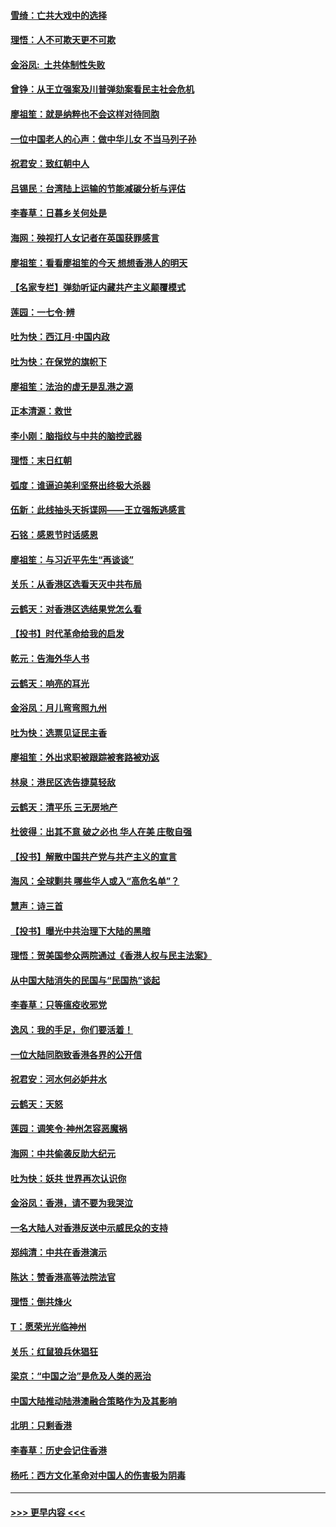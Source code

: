 #### [雪绮：亡共大戏中的选择](../pages/nsc993/n11699922.md?t=12051111) 
#### [理悟：人不可欺天更不可欺](../pages/nsc993/n11699657.md?t=12051111) 
#### [金浴凤:  土共体制性失败](../pages/nsc993/n11699361.md?t=12051111) 
#### [曾铮：从王立强案及川普弹劾案看民主社会危机](../pages/nsc993/n11699318.md?t=12051111) 
#### [廖祖笙：就是纳粹也不会这样对待同胞](../pages/nsc993/n11697658.md?t=12051111) 
#### [一位中国老人的心声：做中华儿女 不当马列子孙](../pages/nsc993/n11697525.md?t=12051111) 
#### [祝君安：致红朝中人](../pages/nsc993/n11697518.md?t=12051111) 
#### [吕锡民：台湾陆上运输的节能减碳分析与评估](../pages/nsc993/n11694983.md?t=12051111) 
#### [李春草：日暮乡关何处是](../pages/nsc993/n11694805.md?t=12051111) 
#### [海网：殃视打人女记者在英国获罪感言](../pages/nsc993/n11693832.md?t=12051111) 
#### [廖祖笙：看看廖祖笙的今天 想想香港人的明天](../pages/nsc993/n11693707.md?t=12051111) 
#### [【名家专栏】弹劾听证内藏共产主义颠覆模式](../pages/nsc993/n11693563.md?t=12051111) 
#### [莲园：一七令‧辨](../pages/nsc993/n11692558.md?t=12051111) 
#### [吐为快：西江月·中国内政](../pages/nsc993/n11692071.md?t=12051111) 
#### [吐为快：在保党的旗帜下](../pages/nsc993/n11691188.md?t=12051111) 
#### [廖祖笙：法治的虚无是乱港之源](../pages/nsc993/n11690605.md?t=12051111) 
#### [正本清源：救世](../pages/nsc993/n11689134.md?t=12051111) 
#### [李小刚：脑指纹与中共的脑控武器](../pages/nsc993/n11688900.md?t=12051111) 
#### [理悟：末日红朝](../pages/nsc993/n11688829.md?t=12051111) 
#### [弧度：谁逼迫美利坚祭出终极大杀器](../pages/nsc993/n11688735.md?t=12051111) 
#### [伍新：此线抽头天拆谍网——王立强叛逃感言](../pages/nsc993/n11687981.md?t=12051111) 
#### [石铭：感恩节时话感恩](../pages/nsc993/n11687568.md?t=12051111) 
#### [廖祖笙：与习近平先生“再谈谈”](../pages/nsc993/n11687005.md?t=12051111) 
#### [关乐：从香港区选看天灭中共布局](../pages/nsc993/n11686647.md?t=12051111) 
#### [云鹤天：对香港区选结果党怎么看](../pages/nsc993/n11686216.md?t=12051111) 
#### [【投书】时代革命给我的启发](../pages/nsc993/n11684287.md?t=12051111) 
#### [乾元：告海外华人书](../pages/nsc993/n11684044.md?t=12051111) 
#### [云鹤天：响亮的耳光](../pages/nsc993/n11684254.md?t=12051111) 
#### [金浴凤：月儿弯弯照九州](../pages/nsc993/n11684231.md?t=12051111) 
#### [吐为快：选票见证民主香](../pages/nsc993/n11684206.md?t=12051111) 
#### [廖祖笙：外出求职被跟踪被套路被劝返](../pages/nsc993/n11683874.md?t=12051111) 
#### [林泉：港民区选告捷莫轻敌](../pages/nsc993/n11683930.md?t=12051111) 
#### [云鹤天：清平乐 三无房地产](../pages/nsc993/n11681521.md?t=12051111) 
#### [杜彼得：出其不意 破之必也 华人在美 庄敬自强](../pages/nsc993/n11679554.md?t=12051111) 
#### [【投书】解散中国共产党与共产主义的宣言](../pages/nsc993/n11679177.md?t=12051111) 
#### [海风：全球剿共 哪些华人或入“高危名单”？](../pages/nsc993/n11678617.md?t=12051111) 
#### [慧声：诗三首](../pages/nsc993/n11678848.md?t=12051111) 
#### [【投书】曝光中共治理下大陆的黑暗](../pages/nsc993/n11678674.md?t=12051111) 
#### [理悟：贺美国参众两院通过《香港人权与民主法案》](../pages/nsc993/n11678104.md?t=12051111) 
#### [从中国大陆消失的民国与“民国热”谈起](../pages/nsc993/n11678075.md?t=12051111) 
#### [李春草：只等瘟疫收邪党](../pages/nsc993/n11677308.md?t=12051111) 
#### [逸风：我的手足，你们要活着！](../pages/nsc993/n11676352.md?t=12051111) 
#### [一位大陆同胞致香港各界的公开信](../pages/nsc993/n11675761.md?t=12051111) 
#### [祝君安：河水何必妒井水](../pages/nsc993/n11675746.md?t=12051111) 
#### [云鹤天：天怒](../pages/nsc993/n11675718.md?t=12051111) 
#### [莲园：调笑令‧神州怎容恶魔祸](../pages/nsc993/n11675648.md?t=12051111) 
#### [海网：中共偷袭反助大纪元](../pages/nsc993/n11673515.md?t=12051111) 
#### [吐为快：妖共 世界再次认识你](../pages/nsc993/n11673506.md?t=12051111) 
#### [金浴凤：香港，请不要为我哭泣](../pages/nsc993/n11673248.md?t=12051111) 
#### [一名大陆人对香港反送中示威民众的支持](../pages/nsc993/n11672615.md?t=12051111) 
#### [郑纯清：中共在香港演示](../pages/nsc993/n11670539.md?t=12051111) 
#### [陈达：赞香港高等法院法官](../pages/nsc993/n11669542.md?t=12051111) 
#### [理悟：倒共烽火](../pages/nsc993/n11668844.md?t=12051111) 
#### [T：愿荣光光临神州](../pages/nsc993/n11668421.md?t=12051111) 
#### [关乐：红鼠狼兵休猖狂](../pages/nsc993/n11668378.md?t=12051111) 
#### [梁京：“中国之治”是危及人类的恶治](../pages/nsc993/n11668328.md?t=12051111) 
#### [中国大陆推动陆港澳融合策略作为及其影响](../pages/nsc993/n11668157.md?t=12051111) 
#### [北明：只剩香港](../pages/nsc993/n11668002.md?t=12051111) 
#### [李春草：历史会记住香港](../pages/nsc993/n11667927.md?t=12051111) 
#### [杨吒：西方文化革命对中国人的伤害极为阴毒](../pages/nsc993/n11664521.md?t=12051111) 

----
#### [ >>> 更早内容 <<< ](../indexes/nsc993-earlier.md)
